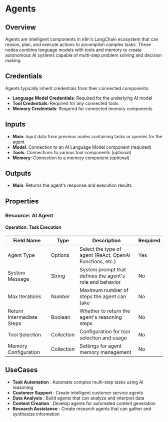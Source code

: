 # Agents

## Overview

Agents are intelligent components in n8n's LangChain ecosystem that can reason, plan, and execute actions to accomplish complex tasks. These nodes combine language models with tools and memory to create autonomous AI systems capable of multi-step problem solving and decision making.

## Credentials

Agents typically inherit credentials from their connected components:

- **Language Model Credentials**: Required for the underlying AI model
- **Tool Credentials**: Required for any connected tools
- **Memory Credentials**: Required for connected memory components

## Inputs

- **Main**: Input data from previous nodes containing tasks or queries for the agent
- **Model**: Connection to an AI Language Model component (required)
- **Tools**: Connections to various tool components (optional)
- **Memory**: Connection to a memory component (optional)

## Outputs

- **Main**: Returns the agent's response and execution results

## Properties

### Resource: AI Agent

#### Operation: Task Execution

| Field Name | Type | Description | Required |
|---|---|---|---|
| Agent Type | Options | Select the type of agent (ReAct, OpenAI Functions, etc.) | Yes |
| System Message | String | System prompt that defines the agent's role and behavior | No |
| Max Iterations | Number | Maximum number of steps the agent can take | No |
| Return Intermediate Steps | Boolean | Whether to return the agent's reasoning steps | No |
| Tool Selection | Collection | Configuration for tool selection and usage | No |
| Memory Configuration | Collection | Settings for agent memory management | No |

## UseCases

- **Task Automation** : Automate complex multi-step tasks using AI reasoning
- **Customer Support** : Create intelligent customer service agents
- **Data Analysis** : Build agents that can analyze and interpret data
- **Content Creation** : Develop agents for automated content generation
- **Research Assistance** : Create research agents that can gather and synthesize information 